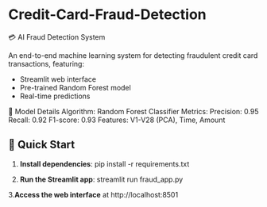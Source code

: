 # Credit-Card-Fraud-Detection

 💳 AI Fraud Detection System

An end-to-end machine learning system for detecting fraudulent credit card transactions, featuring:
- Streamlit web interface
- Pre-trained Random Forest model
- Real-time predictions

🧠 Model Details
Algorithm: Random Forest Classifier
Metrics:
Precision: 0.95
Recall: 0.92
F1-score: 0.93
Features: V1-V28 (PCA), Time, Amount

## 🚀 Quick Start

1. **Install dependencies**:
   pip install -r requirements.txt

2. **Run the Streamlit app**:
streamlit run fraud_app.py

3.**Access the web interface** at http://localhost:8501
